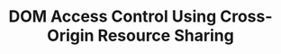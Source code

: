 ---
title: DOM Access Control Using Cross-Origin Resource Sharing
authors:
- tiffany-brown
- layout: article
---